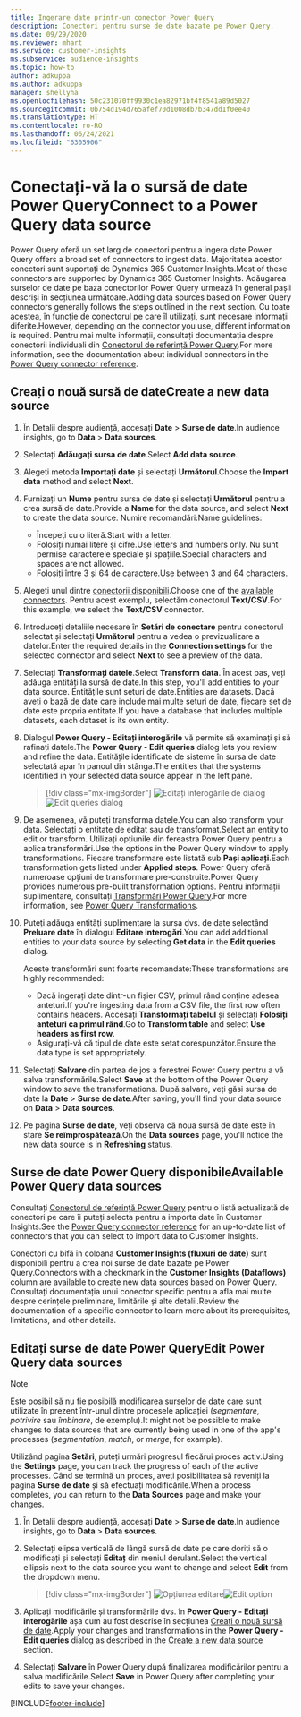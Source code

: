 ```yaml
---
title: Ingerare date printr-un conector Power Query
description: Conectori pentru surse de date bazate pe Power Query.
ms.date: 09/29/2020
ms.reviewer: mhart
ms.service: customer-insights
ms.subservice: audience-insights
ms.topic: how-to
author: adkuppa
ms.author: adkuppa
manager: shellyha
ms.openlocfilehash: 50c231070ff9930c1ea82971bf4f8541a89d5027
ms.sourcegitcommit: 0b754d194d765afef70d1008db7b347dd1f0ee40
ms.translationtype: HT
ms.contentlocale: ro-RO
ms.lasthandoff: 06/24/2021
ms.locfileid: "6305906"
---
```

# <a name="connect-to-a-power-query-data-source"></a><span data-ttu-id="e44b7-103">Conectați-vă la o sursă de date Power Query</span><span class="sxs-lookup"><span data-stu-id="e44b7-103">Connect to a Power Query data source</span></span>

<span data-ttu-id="e44b7-104">Power Query oferă un set larg de conectori pentru a ingera date.</span><span class="sxs-lookup"><span data-stu-id="e44b7-104">Power Query offers a broad set of connectors to ingest data.</span></span> <span data-ttu-id="e44b7-105">Majoritatea acestor conectori sunt suportați de Dynamics 365 Customer Insights.</span><span class="sxs-lookup"><span data-stu-id="e44b7-105">Most of these connectors are supported by Dynamics 365 Customer Insights.</span></span> <span data-ttu-id="e44b7-106">Adăugarea surselor de date pe baza conectorilor Power Query urmează în general pașii descriși în secțiunea următoare.</span><span class="sxs-lookup"><span data-stu-id="e44b7-106">Adding data sources based on Power Query connectors generally follows the steps outlined in the next section.</span></span> <span data-ttu-id="e44b7-107">Cu toate acestea, în funcție de conectorul pe care îl utilizați, sunt necesare informații diferite.</span><span class="sxs-lookup"><span data-stu-id="e44b7-107">However, depending on the connector you use, different information is required.</span></span> <span data-ttu-id="e44b7-108">Pentru mai multe informații, consultați documentația despre conectorii individuali din [Conectorul de referință Power Query](/power-query/connectors/).</span><span class="sxs-lookup"><span data-stu-id="e44b7-108">For more information, see the documentation about individual connectors in the [Power Query connector reference](/power-query/connectors/).</span></span>

## <a name="create-a-new-data-source"></a><span data-ttu-id="e44b7-109">Creați o nouă sursă de date</span><span class="sxs-lookup"><span data-stu-id="e44b7-109">Create a new data source</span></span>

1. <span data-ttu-id="e44b7-110">În Detalii despre audiență, accesați **Date** > **Surse de date**.</span><span class="sxs-lookup"><span data-stu-id="e44b7-110">In audience insights, go to **Data** > **Data sources**.</span></span>

1. <span data-ttu-id="e44b7-111">Selectați **Adăugați sursa de date**.</span><span class="sxs-lookup"><span data-stu-id="e44b7-111">Select **Add data source**.</span></span>

1. <span data-ttu-id="e44b7-112">Alegeți metoda **Importați date** și selectați **Următorul**.</span><span class="sxs-lookup"><span data-stu-id="e44b7-112">Choose the **Import data** method and select **Next**.</span></span>

1. <span data-ttu-id="e44b7-113">Furnizați un **Nume** pentru sursa de date și selectați **Următorul** pentru a crea sursă de date.</span><span class="sxs-lookup"><span data-stu-id="e44b7-113">Provide a **Name** for the data source, and select **Next** to create the data source.</span></span> <span data-ttu-id="e44b7-114">Numire recomandări:</span><span class="sxs-lookup"><span data-stu-id="e44b7-114">Name guidelines:</span></span> 
   - <span data-ttu-id="e44b7-115">Începeți cu o literă.</span><span class="sxs-lookup"><span data-stu-id="e44b7-115">Start with a letter.</span></span>
   - <span data-ttu-id="e44b7-116">Folosiți numai litere și cifre.</span><span class="sxs-lookup"><span data-stu-id="e44b7-116">Use letters and numbers only.</span></span> <span data-ttu-id="e44b7-117">Nu sunt permise caracterele speciale și spațiile.</span><span class="sxs-lookup"><span data-stu-id="e44b7-117">Special characters and spaces are not allowed.</span></span>
   - <span data-ttu-id="e44b7-118">Folosiți între 3 și 64 de caractere.</span><span class="sxs-lookup"><span data-stu-id="e44b7-118">Use between 3 and 64 characters.</span></span>

1. <span data-ttu-id="e44b7-119">Alegeți unul dintre [conectorii disponibili](#available-power-query-data-sources).</span><span class="sxs-lookup"><span data-stu-id="e44b7-119">Choose one of the [available connectors](#available-power-query-data-sources).</span></span> <span data-ttu-id="e44b7-120">Pentru acest exemplu, selectăm conectorul **Text/CSV**.</span><span class="sxs-lookup"><span data-stu-id="e44b7-120">For this example, we select the **Text/CSV** connector.</span></span>

1. <span data-ttu-id="e44b7-121">Introduceți detaliile necesare în **Setări de conectare** pentru conectorul selectat și selectați **Următorul** pentru a vedea o previzualizare a datelor.</span><span class="sxs-lookup"><span data-stu-id="e44b7-121">Enter the required details in the **Connection settings** for the selected connector and select **Next** to see a preview of the data.</span></span>

1. <span data-ttu-id="e44b7-122">Selectați **Transformați datele**.</span><span class="sxs-lookup"><span data-stu-id="e44b7-122">Select **Transform data**.</span></span> <span data-ttu-id="e44b7-123">În acest pas, veți adăuga entități la sursă de date.</span><span class="sxs-lookup"><span data-stu-id="e44b7-123">In this step, you'll add entities to your data source.</span></span> <span data-ttu-id="e44b7-124">Entitățile sunt seturi de date.</span><span class="sxs-lookup"><span data-stu-id="e44b7-124">Entities are datasets.</span></span> <span data-ttu-id="e44b7-125">Dacă aveți o bază de date care include mai multe seturi de date, fiecare set de date este propria entitate.</span><span class="sxs-lookup"><span data-stu-id="e44b7-125">If you have a database that includes multiple datasets, each dataset is its own entity.</span></span>

1. <span data-ttu-id="e44b7-126">Dialogul **Power Query - Editați interogările** vă permite să examinați și să rafinați datele.</span><span class="sxs-lookup"><span data-stu-id="e44b7-126">The **Power Query - Edit queries** dialog lets you review and refine the data.</span></span> <span data-ttu-id="e44b7-127">Entitățile identificate de sisteme în sursa de date selectată apar în panoul din stânga.</span><span class="sxs-lookup"><span data-stu-id="e44b7-127">The entities that the systems identified in your selected data source appear in the left pane.</span></span>

   > [!div class="mx-imgBorder"]
   > <span data-ttu-id="e44b7-128">![Editați interogările de dialog](media/data-manager-configure-edit-queries.png "Editați interogările de dialog")</span><span class="sxs-lookup"><span data-stu-id="e44b7-128">![Edit queries dialog](media/data-manager-configure-edit-queries.png "Edit queries dialog")</span></span>

1. <span data-ttu-id="e44b7-129">De asemenea, vă puteți transforma datele.</span><span class="sxs-lookup"><span data-stu-id="e44b7-129">You can also transform your data.</span></span> <span data-ttu-id="e44b7-130">Selectați o entitate de editat sau de transformat.</span><span class="sxs-lookup"><span data-stu-id="e44b7-130">Select an entity to edit or transform.</span></span> <span data-ttu-id="e44b7-131">Utilizați opțiunile din fereastra Power Query pentru a aplica transformări.</span><span class="sxs-lookup"><span data-stu-id="e44b7-131">Use the options in the Power Query window to apply transformations.</span></span> <span data-ttu-id="e44b7-132">Fiecare transformare este listată sub **Pași aplicați**.</span><span class="sxs-lookup"><span data-stu-id="e44b7-132">Each transformation gets listed under **Applied steps**.</span></span> <span data-ttu-id="e44b7-133">Power Query oferă numeroase opțiuni de transformare pre-construite.</span><span class="sxs-lookup"><span data-stu-id="e44b7-133">Power Query provides numerous pre-built transformation options.</span></span> <span data-ttu-id="e44b7-134">Pentru informații suplimentare, consultați [Transformări Power Query](/power-query/power-query-what-is-power-query#transformations).</span><span class="sxs-lookup"><span data-stu-id="e44b7-134">For more information, see [Power Query Transformations](/power-query/power-query-what-is-power-query#transformations).</span></span>

1. <span data-ttu-id="e44b7-135">Puteți adăuga entități suplimentare la sursa dvs. de date selectând **Preluare date** în dialogul **Editare interogări**.</span><span class="sxs-lookup"><span data-stu-id="e44b7-135">You can add additional entities to your data source by selecting **Get data** in the **Edit queries** dialog.</span></span>

   <span data-ttu-id="e44b7-136">Aceste transformări sunt foarte recomandate:</span><span class="sxs-lookup"><span data-stu-id="e44b7-136">These transformations are highly recommended:</span></span>

   - <span data-ttu-id="e44b7-137">Dacă ingerați date dintr-un fișier CSV, primul rând conține adesea anteturi.</span><span class="sxs-lookup"><span data-stu-id="e44b7-137">If you're ingesting data from a CSV file, the first row often contains headers.</span></span> <span data-ttu-id="e44b7-138">Accesați **Transformați tabelul** și selectați **Folosiți anteturi ca primul rând**.</span><span class="sxs-lookup"><span data-stu-id="e44b7-138">Go to **Transform table** and select **Use headers as first row**.</span></span>
   - <span data-ttu-id="e44b7-139">Asigurați-vă că tipul de date este setat corespunzător.</span><span class="sxs-lookup"><span data-stu-id="e44b7-139">Ensure the data type is set appropriately.</span></span>

1. <span data-ttu-id="e44b7-140">Selectați **Salvare** din partea de jos a ferestrei Power Query pentru a vă salva transformările.</span><span class="sxs-lookup"><span data-stu-id="e44b7-140">Select **Save** at the bottom of the Power Query window to save the transformations.</span></span> <span data-ttu-id="e44b7-141">După salvare, veți găsi sursa de date la **Date** > **Surse de date**.</span><span class="sxs-lookup"><span data-stu-id="e44b7-141">After saving, you'll find your data source on **Data** > **Data sources**.</span></span>

1. <span data-ttu-id="e44b7-142">Pe pagina **Surse de date**, veți observa că noua sursă de date este în stare **Se reîmprospătează**.</span><span class="sxs-lookup"><span data-stu-id="e44b7-142">On the **Data sources** page, you'll notice the new data source is in **Refreshing** status.</span></span>

## <a name="available-power-query-data-sources"></a><span data-ttu-id="e44b7-143">Surse de date Power Query disponibile</span><span class="sxs-lookup"><span data-stu-id="e44b7-143">Available Power Query data sources</span></span>

<span data-ttu-id="e44b7-144">Consultați [Conectorul de referință Power Query](/power-query/connectors/) pentru o listă actualizată de conectori pe care îi puteți selecta pentru a importa date în Customer Insights.</span><span class="sxs-lookup"><span data-stu-id="e44b7-144">See the [Power Query connector reference](/power-query/connectors/) for an up-to-date list of connectors that you can select to import data to Customer Insights.</span></span> 

<span data-ttu-id="e44b7-145">Conectori cu bifă în coloana **Customer Insights (fluxuri de date)** sunt disponibili pentru a crea noi surse de date bazate pe Power Query.</span><span class="sxs-lookup"><span data-stu-id="e44b7-145">Connectors with a checkmark in the **Customer Insights (Dataflows)** column are available to create new data sources based on Power Query.</span></span> <span data-ttu-id="e44b7-146">Consultați documentația unui conector specific pentru a afla mai multe despre cerințele preliminare, limitările și alte detalii.</span><span class="sxs-lookup"><span data-stu-id="e44b7-146">Review the documentation of a specific connector to learn more about its prerequisites, limitations, and other details.</span></span>

## <a name="edit-power-query-data-sources"></a><span data-ttu-id="e44b7-147">Editați surse de date Power Query</span><span class="sxs-lookup"><span data-stu-id="e44b7-147">Edit Power Query data sources</span></span>

> [!NOTE]
> <span data-ttu-id="e44b7-148">Este posibil să nu fie posibilă modificarea surselor de date care sunt utilizate în prezent într-unul dintre procesele aplicației (*segmentare*, *potrivire* sau *îmbinare*, de exemplu).</span><span class="sxs-lookup"><span data-stu-id="e44b7-148">It might not be possible to make changes to data sources that are currently being used in one of the app's processes (*segmentation*, *match*, or *merge*, for example).</span></span> 
>
> <span data-ttu-id="e44b7-149">Utilizând pagina **Setări**, puteți urmări progresul fiecărui proces activ.</span><span class="sxs-lookup"><span data-stu-id="e44b7-149">Using the **Settings** page, you can track the progress of each of the active processes.</span></span> <span data-ttu-id="e44b7-150">Când se termină un proces, aveți posibilitatea să reveniți la pagina **Surse de date** și să efectuați modificările.</span><span class="sxs-lookup"><span data-stu-id="e44b7-150">When a process completes, you can return to the **Data Sources** page and make your changes.</span></span>

1. <span data-ttu-id="e44b7-151">În Detalii despre audiență, accesați **Date** > **Surse de date**.</span><span class="sxs-lookup"><span data-stu-id="e44b7-151">In audience insights, go to **Data** > **Data sources**.</span></span>

2. <span data-ttu-id="e44b7-152">Selectați elipsa verticală de lângă sursă de date pe care doriți să o modificați și selectați **Editaț** din meniul derulant.</span><span class="sxs-lookup"><span data-stu-id="e44b7-152">Select the vertical ellipsis next to the data source you want to change and select **Edit** from the dropdown menu.</span></span>

   > [!div class="mx-imgBorder"]
   > <span data-ttu-id="e44b7-153">![Opțiunea editare](media/edit-option-data-sources.png "Opțiunea editare")</span><span class="sxs-lookup"><span data-stu-id="e44b7-153">![Edit option](media/edit-option-data-sources.png "Edit option")</span></span>

3. <span data-ttu-id="e44b7-154">Aplicați modificările și transformările dvs. în **Power Query - Editați interogările** așa cum au fost descrise în secțiunea [Creați o nouă sursă de date](#create-a-new-data-source).</span><span class="sxs-lookup"><span data-stu-id="e44b7-154">Apply your changes and transformations in the **Power Query - Edit queries** dialog as described in the [Create a new data source](#create-a-new-data-source) section.</span></span>

4. <span data-ttu-id="e44b7-155">Selectați **Salvare** în Power Query după finalizarea modificărilor pentru a salva modificările.</span><span class="sxs-lookup"><span data-stu-id="e44b7-155">Select **Save** in Power Query after completing your edits to save your changes.</span></span>


[!INCLUDE[footer-include](../includes/footer-banner.md)]